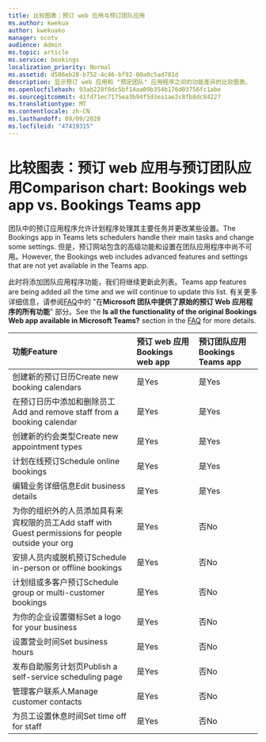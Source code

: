 ```yaml
---
title: 比较图表：预订 web 应用与预订团队应用
ms.author: kwekua
author: kwekuako
manager: scotv
audience: Admin
ms.topic: article
ms.service: bookings
localization_priority: Normal
ms.assetid: d586eb28-b752-4c46-bf92-00a0c5ad781d
description: 显示预订 web 应用和 "预定团队" 应用程序之间的功能差异的比较图表。
ms.openlocfilehash: 93ab228f8dc5bf14aa09b354b176d03756fc1abe
ms.sourcegitcommit: 41fd71ec7175ea3b94f5d3ea1ae2c8fb8dc84227
ms.translationtype: MT
ms.contentlocale: zh-CN
ms.lasthandoff: 09/09/2020
ms.locfileid: "47419315"
---
```

# <a name="comparison-chart-bookings-web-app-vs-bookings-teams-app"></a><span data-ttu-id="2227b-103">比较图表：预订 web 应用与预订团队应用</span><span class="sxs-lookup"><span data-stu-id="2227b-103">Comparison chart: Bookings web app vs. Bookings Teams app</span></span>

<span data-ttu-id="2227b-104">团队中的预订应用程序允许计划程序处理其主要任务并更改某些设置。</span><span class="sxs-lookup"><span data-stu-id="2227b-104">The Bookings app in Teams lets schedulers handle their main tasks and change some settings.</span></span> <span data-ttu-id="2227b-105">但是，预订网站包含的高级功能和设置在团队应用程序中尚不可用。</span><span class="sxs-lookup"><span data-stu-id="2227b-105">However, the Bookings web includes advanced features and settings that are not yet available in the Teams app.</span></span>

<span data-ttu-id="2227b-106">此时将添加团队应用程序功能，我们将继续更新此列表。</span><span class="sxs-lookup"><span data-stu-id="2227b-106">Teams app features are being added all the time and we will continue to update this list.</span></span> <span data-ttu-id="2227b-107">有关更多详细信息，请参阅[FAQ](bookings-faq.md)中的 "在**Microsoft 团队中提供了原始的预订 Web 应用程序的所有功能**" 部分。</span><span class="sxs-lookup"><span data-stu-id="2227b-107">See the **Is all the functionality of the original Bookings Web app available in Microsoft Teams?** section in the [FAQ](bookings-faq.md) for more details.</span></span>

| <span data-ttu-id="2227b-108">功能</span><span class="sxs-lookup"><span data-stu-id="2227b-108">Feature</span></span> | <span data-ttu-id="2227b-109">预订 web 应用</span><span class="sxs-lookup"><span data-stu-id="2227b-109">Bookings web app</span></span> | <span data-ttu-id="2227b-110">预订团队应用</span><span class="sxs-lookup"><span data-stu-id="2227b-110">Bookings Teams app</span></span> |
|:---|:---|:---|
| <span data-ttu-id="2227b-111">创建新的预订日历</span><span class="sxs-lookup"><span data-stu-id="2227b-111">Create new booking calendars</span></span> | <span data-ttu-id="2227b-112">是</span><span class="sxs-lookup"><span data-stu-id="2227b-112">Yes</span></span> | <span data-ttu-id="2227b-113">是</span><span class="sxs-lookup"><span data-stu-id="2227b-113">Yes</span></span> |
| <span data-ttu-id="2227b-114">在预订日历中添加和删除员工</span><span class="sxs-lookup"><span data-stu-id="2227b-114">Add and remove staff from a booking calendar</span></span> | <span data-ttu-id="2227b-115">是</span><span class="sxs-lookup"><span data-stu-id="2227b-115">Yes</span></span> | <span data-ttu-id="2227b-116">是</span><span class="sxs-lookup"><span data-stu-id="2227b-116">Yes</span></span> |
| <span data-ttu-id="2227b-117">创建新的约会类型</span><span class="sxs-lookup"><span data-stu-id="2227b-117">Create new appointment types</span></span> | <span data-ttu-id="2227b-118">是</span><span class="sxs-lookup"><span data-stu-id="2227b-118">Yes</span></span> | <span data-ttu-id="2227b-119">是</span><span class="sxs-lookup"><span data-stu-id="2227b-119">Yes</span></span> |
| <span data-ttu-id="2227b-120">计划在线预订</span><span class="sxs-lookup"><span data-stu-id="2227b-120">Schedule online bookings</span></span> | <span data-ttu-id="2227b-121">是</span><span class="sxs-lookup"><span data-stu-id="2227b-121">Yes</span></span> | <span data-ttu-id="2227b-122">是</span><span class="sxs-lookup"><span data-stu-id="2227b-122">Yes</span></span> |
| <span data-ttu-id="2227b-123">编辑业务详细信息</span><span class="sxs-lookup"><span data-stu-id="2227b-123">Edit business details</span></span> | <span data-ttu-id="2227b-124">是</span><span class="sxs-lookup"><span data-stu-id="2227b-124">Yes</span></span> | <span data-ttu-id="2227b-125">是</span><span class="sxs-lookup"><span data-stu-id="2227b-125">Yes</span></span> |
| <span data-ttu-id="2227b-126">为你的组织外的人员添加具有来宾权限的员工</span><span class="sxs-lookup"><span data-stu-id="2227b-126">Add staff with Guest permissions for people outside your org</span></span> | <span data-ttu-id="2227b-127">是</span><span class="sxs-lookup"><span data-stu-id="2227b-127">Yes</span></span> | <span data-ttu-id="2227b-128">否</span><span class="sxs-lookup"><span data-stu-id="2227b-128">No</span></span> |
| <span data-ttu-id="2227b-129">安排人员内或脱机预订</span><span class="sxs-lookup"><span data-stu-id="2227b-129">Schedule in-person or offline bookings</span></span> | <span data-ttu-id="2227b-130">是</span><span class="sxs-lookup"><span data-stu-id="2227b-130">Yes</span></span> | <span data-ttu-id="2227b-131">否</span><span class="sxs-lookup"><span data-stu-id="2227b-131">No</span></span> |
| <span data-ttu-id="2227b-132">计划组或多客户预订</span><span class="sxs-lookup"><span data-stu-id="2227b-132">Schedule group or multi-customer bookings</span></span> | <span data-ttu-id="2227b-133">是</span><span class="sxs-lookup"><span data-stu-id="2227b-133">Yes</span></span> | <span data-ttu-id="2227b-134">否</span><span class="sxs-lookup"><span data-stu-id="2227b-134">No</span></span> |
| <span data-ttu-id="2227b-135">为你的企业设置徽标</span><span class="sxs-lookup"><span data-stu-id="2227b-135">Set a logo for your business</span></span> | <span data-ttu-id="2227b-136">是</span><span class="sxs-lookup"><span data-stu-id="2227b-136">Yes</span></span> | <span data-ttu-id="2227b-137">否</span><span class="sxs-lookup"><span data-stu-id="2227b-137">No</span></span> |
| <span data-ttu-id="2227b-138">设置营业时间</span><span class="sxs-lookup"><span data-stu-id="2227b-138">Set business hours</span></span> | <span data-ttu-id="2227b-139">是</span><span class="sxs-lookup"><span data-stu-id="2227b-139">Yes</span></span> | <span data-ttu-id="2227b-140">否</span><span class="sxs-lookup"><span data-stu-id="2227b-140">No</span></span> |
| <span data-ttu-id="2227b-141">发布自助服务计划页</span><span class="sxs-lookup"><span data-stu-id="2227b-141">Publish a self-service scheduling page</span></span> | <span data-ttu-id="2227b-142">是</span><span class="sxs-lookup"><span data-stu-id="2227b-142">Yes</span></span> | <span data-ttu-id="2227b-143">否</span><span class="sxs-lookup"><span data-stu-id="2227b-143">No</span></span> |
| <span data-ttu-id="2227b-144">管理客户联系人</span><span class="sxs-lookup"><span data-stu-id="2227b-144">Manage customer contacts</span></span> | <span data-ttu-id="2227b-145">是</span><span class="sxs-lookup"><span data-stu-id="2227b-145">Yes</span></span> | <span data-ttu-id="2227b-146">否</span><span class="sxs-lookup"><span data-stu-id="2227b-146">No</span></span> |
| <span data-ttu-id="2227b-147">为员工设置休息时间</span><span class="sxs-lookup"><span data-stu-id="2227b-147">Set time off for staff</span></span> | <span data-ttu-id="2227b-148">是</span><span class="sxs-lookup"><span data-stu-id="2227b-148">Yes</span></span> | <span data-ttu-id="2227b-149">否</span><span class="sxs-lookup"><span data-stu-id="2227b-149">No</span></span> |
